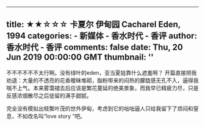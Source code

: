 
---
title: ★★☆☆☆ 卡夏尔 伊甸园 Cacharel Eden, 1994
categories: 
    - 新媒体
    - 香水时代 - 香评
author: 香水时代 - 香评
comments: false
date: Thu, 20 Jun 2019 00:00:00 GMT
thumbnail: ''
---

<div>   
不不不不不不太行啊。没有绿叶的eden，亚当夏娃靠什么遮羞啊？
开篇直接把我劝退：大量的不透亮的花香暧昧堆砌，脂粉带来的闷热的朦胧感无孔不入，逼得我喘不上气。本来雾霭褪去后应该是繁花蔓延的绝美景象，而我早已精疲力尽，只是反感浓烟散尽之后徒留的满手甜腻。

完全没有模拟出枝繁叶茂的世外伊甸，考虑到它的咄咄逼人只给我留下了烦闷和窒息，不如改名叫“love story ”吧。  
</div>
            